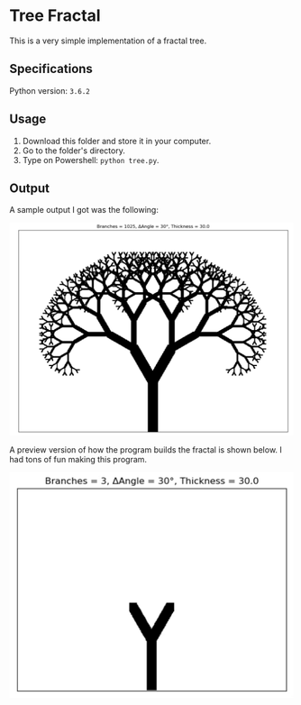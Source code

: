 # Tree Fractal

This is a very simple implementation of a fractal tree.<br />

## Specifications

Python version: `3.6.2` <br />

## Usage

1. Download this folder and store it in your computer.
2. Go to the folder's directory.
3. Type on Powershell: `python tree.py`.

## Output

A sample output I got was the following: <br />

![alt text](https://github.com/the-other-mariana/code-journal/blob/master/fractal/results/tree_stats01.png?raw=true) <br />

A preview version of how the program builds the fractal is shown below. I had tons of fun making this program.<br />

![alt text](https://github.com/the-other-mariana/code-journal/blob/master/fractal/results/fractal-gif.gif)<br />